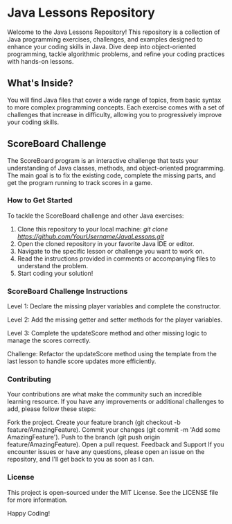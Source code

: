# Java Lessons Repository

Welcome to the Java Lessons Repository! 
This repository is a collection of Java programming exercises, challenges, and examples designed to enhance your coding skills in Java. 
Dive deep into object-oriented programming, tackle algorithmic problems, and refine your coding practices with hands-on lessons.

## What's Inside?

You will find Java files that cover a wide range of topics, from basic syntax to more complex programming concepts. 
Each exercise comes with a set of challenges that increase in difficulty, allowing you to progressively improve your coding skills.

## ScoreBoard Challenge

The ScoreBoard program is an interactive challenge that tests your understanding of Java classes, methods, and object-oriented programming. The main goal is to fix the existing code, complete the missing parts, and get the program running to track scores in a game.

### How to Get Started

To tackle the ScoreBoard challenge and other Java exercises:

1. Clone this repository to your local machine:
*git clone https://github.com/YourUsername/JavaLessons.git*
2. Open the cloned repository in your favorite Java IDE or editor.
3. Navigate to the specific lesson or challenge you want to work on.
4. Read the instructions provided in comments or accompanying files to understand the problem.
5. Start coding your solution!

### ScoreBoard Challenge Instructions
Level 1: Declare the missing player variables and complete the constructor.

Level 2: Add the missing getter and setter methods for the player variables.

Level 3: Complete the updateScore method and other missing logic to manage the scores correctly.

Challenge: Refactor the updateScore method using the template from the last lesson to handle score updates more efficiently.



### Contributing

Your contributions are what make the community such an incredible learning resource.
If you have any improvements or additional challenges to add, please follow these steps:

Fork the project.
Create your feature branch (git checkout -b feature/AmazingFeature).
Commit your changes (git commit -m 'Add some AmazingFeature').
Push to the branch (git push origin feature/AmazingFeature).
Open a pull request.
Feedback and Support
If you encounter issues or have any questions, please open an issue on the repository, and I'll get back to you as soon as I can.

### License
This project is open-sourced under the MIT License. See the LICENSE file for more information.

Happy Coding!
